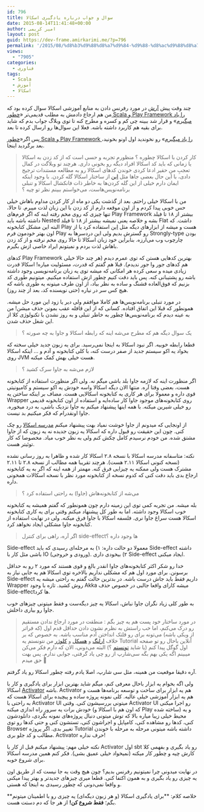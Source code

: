 ```yaml
---
id: 796
title: سوال و جواب درباره یادگیری اسکالا
date: 2015-08-14T11:41:48+00:00
author: امیر کریمی
layout: post
guid: https://dev-frame.amirkarimi.me/?p=796
permalink: '/2015/08/%d8%b3%d9%88%d8%a7%d9%84-%d9%88-%d8%ac%d9%88%d8%a7%d8%a8-%d8%af%d8%b1%d8%a8%d8%a7%d8%b1%d9%87-%db%8c%d8%a7%d8%af%da%af%db%8c%d8%b1%db%8c-%d8%a7%d8%b3%da%a9%d8%a7%d9%84%d8%a7/'
views:
  - "7905"
categories:
  - فناوری
tags:
  - Scala
  - آموزش
  - اسکالا
---
```

چند وقت پیش <a href="http://fa.arashtaher.ir" target="_blank">آرش</a> در مورد رفرنس دادن به منابع آموزشی اسکالا سوال کرده بود که من هم ارجاع دادمش به مطلب قدیمی‌تر «<a href="https://dev-frame.amirkarimi.me/1392/11/%da%86%d8%b7%d9%88%d8%b1-scala-playframework-%d8%b1%d8%a7-%db%8c%d8%a7%d8%af-%d9%85%db%8c%e2%80%8c%da%af%db%8c%d8%b1%d9%85/" target="_blank">چطور Scala و Play Framework را یاد میگیرم</a>» و قرار شد ببینه چی کم و کسره و مطرح کنه تا توی وبلاگ جواب بدم که شاید برای بقیه هم کاربرد داشته باشه. فعلا این سوال‌ها رو ارسال کرده تا بعد.

پس اگر«<a href="https://dev-frame.amirkarimi.me/2014/01/%DA%86%D8%B7%D9%88%D8%B1-scala-playframework-%D8%B1%D8%A7-%DB%8C%D8%A7%D8%AF-%D9%85%DB%8C%E2%80%8C%DA%AF%DB%8C%D8%B1%D9%85/" target="_blank">چطور Scala و Play Framework را یاد میگیرم</a>» رو نخوندید اول اونو بخونید، بعد برگردید اینجا.

> کار کردن با اسکالا چطوره ؟ منظورم تجربه و حسی است که از کد زدن به اسکالا یا زمانی که باید کد اسکالا افراد دیگه رو بخونی داری. هرچند تو وبلاگت در کمال تعجبِ منِ حقیر ادعا کردی خوندن کدهای اسکالا رو به مطالعه مستندات ترجیح دادی، با این حال بعضی جاها مثل <a href="https://en.wikipedia.org/wiki/Scala_%28programming_language%29#Criticism" target="_blank">این</a> از ساختار اسکالا گله کردن. با وجود اینکه ایمان دارم خیلی از این گله کردن‌ها به خاطر ذات فانکشال اسکالا و تنبلی برنامه‌نویس‌هاست، می‌خواستم ببینم نظر تو چیه ؟

من با اسکالا خیلی راحتم. بعد از گذشت یکی دو ماه از کار کردن مداوم باهاش خیلی حس خوبی پیدا کردم و از اون موقعه دارم از کد زدن با این زبان لذت میبرم. تا حالا، تنها چیزی که روی مخم رفته اینه که اگر فرم‌های Play Framework بیشتر از ۱۸ تا فیلد داشته باشه باید Nested بشه و خلاصه یعنی نمیشه بیشتر از ۱۸ تا فیلد Flat داشت. که البته این مشکل کتابخونه Play هست و میشه از ابزارهای دیگه مثل <a href="https://github.com/softwaremill/supler" target="_blank">این</a> استفاده کرد یا از اون بهتر خودمون فرم Play رو گسترش بدیم ولی این دردسرها به Strongly-type بودن چارچوب وب می‌ارزه. بنابراین خود زبان اسکالا تا حالا روی مخم نرفته و از کد زدن باهاش لذت بردم و نمیتونم ایراد خاصی ازش بگیرم.

کدهای Play Framework بهترین کدهایی هستن که توی عمرم دیدم (هر چند حالا خیلی هم کدهای جور وا جور ندیدم). قبلا هم گفتم که قدرت، مسئولیت میاره! اسکالا قدرت زیادی میده و سعی کرده هر امکانی که میشه توی یه زبان برنامه‌نویسی وجود داشته باشه رو پشتیبانی کنه. پس باید دقت کنیم چطور ازش استفاده میکنیم. میتونیم طوری کد بزنیم که فوق‌العاده قشنگ و ساده به نظر بیاد، از اون طرف میتونه یه طوری باشه که هیچ کس سر در نیاره (حتی نویسنده کد، بعد از چند روز).

در مورد تنبلی برنامه‌نویس‌ها هم کاملا موافقم ولی دیر یا زود این مورد حل میشه. همونطور که قبلا این اتفاق افتاده. کسانی که از این قافله عقب بمونن حذف میشن! من به عینه دیدم که برنامه‌نویس‌ها چطور به خاطر تنبلی و به روز نشدن با تکنولوژی کلا از این شغل حذف شدن.

> یک سوال دیگه هم که مطرح می‌شه اینه که رابطه اسکالا و جاوا به چه صورته ؟

قطعا رابطه خوبیه. اگر نبود اسکالا به اینجا نمی‌رسید. برای یه زبون جدید خیلی سخته که بخواد یه اکو سیستم جدید از صفر درست کنه، با کلی کتابخونه و آدم و &#8230; اینکه اسکالا روی JVM هست خیلی بهش کمک میکنه.

> لازم می‌شه به جاوا سرک کشید ؟

اگر منظورت اینه که لازمه جاوا بلد باشی میگم نه. ولی اگر منظورت استفاده از کتابخونه هست، بعضی وقتا آره. منتها الان دیگه اسکالا واسه خودش یه اکو سیستم و کامیونیتی قوی داره و معمولا برای هر کاری یه کتابخونه اسکالایی هست. مضاف بر اینکه ساختن یه Wrapper روی کتابخونه‌های موجود جاوا کار ساده‌ایه و استفاده از اون کتابخونه قدیمی رو خیلی شیرین میکنه. با همه اینها پیشنهاد میکنم به جاوا نزدیک باشی، به درد میخوره. جاوا اونقدرام که فکر میکنیم بد نیست.

از اونجایی که میدونم از جاوا خوشت نمیاد بهت پیشنهاد میکنم <a href="https://twitter.github.io/scala_school/" target="_blank">مدرسه اسکالا</a> رو چک کنی. چون این حقیقت رو قبول داره که اسکالا یه زبون جدیده نه یه زبون که از جاوا مشتق شده. من خودم نرسیدم کامل چکش کنم ولی به نظر خوب میاد. مخصوصا که کار توئیتر هست.

نکته:‌ متاسفانه مدرسه اسکالا با نسخه ۲.۸ اسکالا کار شده و ظاهرا به روز رسانی نشده (نسخه کنونی اسکالا ۲.۱۱ هست). هرچند تقریبا همه مطالب از نسخه ۲.۸ تا ۲.۱۱ مشترک هست ولی ممکنه یه چیزایی فرق کنه. مهمتر از همه اینه که اگر به یه کتابخونه ارجاع بدی باید دقت کنی که کدوم نسخه از کتابخونه مورد نظر با نسخه اسکالات همخونی داره.

> می‌شه از کتابخونه‌هاش (جاوا) به راحتی استفاده کرد ؟

بله میشه. من تجربه کمی توی این زمینه دارم چون همونطور که گفتم همیشه یه کتابخونه خوب اسکالا وجود داشته. اما به طور کل پیشنهاد میکنم وقتی برای یه کاری کتابخونه اسکالا هست سراغ جاوا نری. فلسفه اسکالا با جاوا فرق میکنه. ولی در نهایت استفاده از کتابخونه جاوا مشکلی ایجاد نخواهد کرد.

> <span class="s1">اگر آره، راهی برای کنترل side-effectها وجود داره ؟</span>

Side-effect معمولا دو حالت داره: ۱) به مرحله‌ای رسیدی که باید Side-effect داشته باشی مثل کار با IO (ورودی و خروجی). ۲) بیخودی داری Side-effect ایجاد میکنی.

خدا رو شکر اکثر کتابخونه‌های جاوا انقدر بالغ و قوی هستند که مورد ۲ رو به حداقل برسونن. برای مورد اول هم که مشکلی نداریم بالاخره توی اسکالا هم یه جایی نیاز به Side-effect داریم فقط باید جاش درست باشه. در بدترین حالت گفتم به راحتی میشه یه Wrapper روش کشید. تازه با وجود Akka میشه کارای واقعا جالبی در خصوص حذف Side-effectها کرد.

به طور کلی زیاد نگران جاوا نباش، اسکالا یه چیز دیگه‌ست و فقط میتونی چیزهای خوب جاوا رو بیاری داخلش.

> در مورد ساختار خود پست هم یه چیز بگم : منطقت در مورد ارجاع ندادن مستقیم رو درک می‌کنم، اما خب راستش به نظرم نشون دادن حداقل قدم اول (که فراتر از ویکی باشه) می‌تونه برای رو قلتک انداختن آدم مناسب باشه. به خصوص که بر خلاف [ارلنگ](http://learnyousomeerlang.com/) و [هسکل](http://learnyouahaskell.com/) و [کلوژر](http://www.braveclojure.com/) من نتونستم یه Tutorial آنلاین باحال رو تو صفحه اول گوگل پیدا کنم (یا شاید [تونستم](http://docs.scala-lang.org/tutorials/tour/tour-of-scala.html) ؟) البته می‌دونی، الان که دارم فکر می‌کن میبینم اگه یکی بهم بگه سی‌شارپ از رو چی یاد گرفتی، جوابی ندارم. پس بهت حق میدم 🙂

آره دقیقا موقعیت من همینه، مثل سی شارپ، اصلا یادم رفته چطور اسکالا رو یاد گرفتم.

ولی اگه بخوام یه ابزار باحال معرفی کنم، میگم شاید بهترین ابزار برای یادگیری و کار با اسکالا <a href="https://www.typesafe.com/get-started" target="_blank">Activator</a> باشه. Activator هم یه ابزار برای ساخت و توسعه برنامه‌ها هست و هم یه ابزار آموزشی خیلی عالیه. کلی نمونه پروژه ساده و پیچیده برای اسکالا هست که به راحتی با Activator UI میتونی بررسیشون کنی. وقتی Activator UI رو اجرا میکنی خودش برات یه سرور راه اندازی میکنه (که اون هم با اسکالا و Play ساخته شده) و یه محیط خیلی زیبا میاره بالا که توش میتونی دنبال پروژه‌های نمونه بگردی، دانلودشون کنی، کدها رو مشاهده کنی، کامپایل و اجراشون کنی، تستشون کنی و حتی کدها رو توی Browser تغییر بدی. اگر پروژه Tutorial داشته باشه میتونی مرحله به مرحله با خوندن مطالب و کد جلو بری. Activator حرف نداره!

نکته خیلی مهم: پیشنهاد میکنم قبل از کار با Activator اول sbt رو یاد بگیری و بفهمی کلا کارش چیه و چطور کار میکنه (نمیخواد خیلی عمیق بشی). فکر کنم همین مدرسه اسکالا برای شروع خوبه.

در نهایت میدونی چرا نمیتونیم رفرنس بدیم؟ چون هیچ وقت یه جا نیست که از طریق اون یه چیزی رو یاد بگیری و به همون اکتفا کنی. قطعا میری چیزهای جدیدتر و بهتر پیدا میکنی و واقعا نمی‌دونی که چطور رسیدی به اینجا که هستی.

**خلاصه کلام: **برای یادگیری اسکالا (و هر زبون دیگه‌ای) یه چیزی رو با اطمینان میتونم بگم؛ **فقط شروع کن!** از هر جا که دم دستت هست.